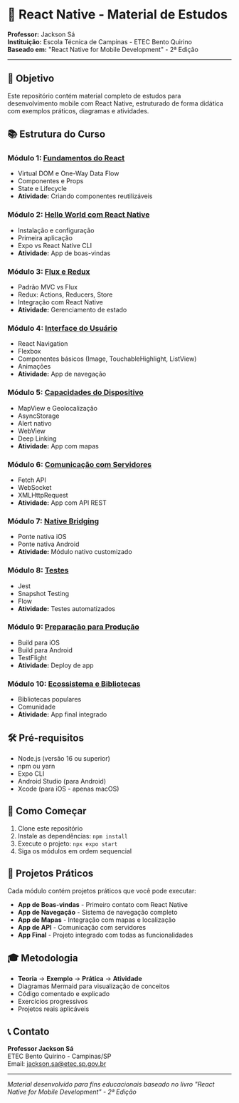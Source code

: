 # 📱 React Native - Material de Estudos

**Professor:** Jackson Sá  
**Instituição:** Escola Técnica de Campinas - ETEC Bento Quirino  
**Baseado em:** "React Native for Mobile Development" - 2ª Edição

---

## 🎯 Objetivo

Este repositório contém material completo de estudos para desenvolvimento mobile com React Native, estruturado de forma didática com exemplos práticos, diagramas e atividades.

## 📚 Estrutura do Curso

### Módulo 1: [Fundamentos do React](./modulo-01-fundamentos-react/README.md)

- Virtual DOM e One-Way Data Flow
- Componentes e Props
- State e Lifecycle
- **Atividade:** Criando componentes reutilizáveis

### Módulo 2: [Hello World com React Native](./modulo-02-hello-world/README.md)

- Instalação e configuração
- Primeira aplicação
- Expo vs React Native CLI
- **Atividade:** App de boas-vindas

### Módulo 3: [Flux e Redux](./modulo-03-flux-redux/README.md)

- Padrão MVC vs Flux
- Redux: Actions, Reducers, Store
- Integração com React Native
- **Atividade:** Gerenciamento de estado

### Módulo 4: [Interface do Usuário](./modulo-04-interface-usuario/README.md)

- React Navigation
- Flexbox
- Componentes básicos (Image, TouchableHighlight, ListView)
- Animações
- **Atividade:** App de navegação

### Módulo 5: [Capacidades do Dispositivo](./modulo-05-capacidades-dispositivo/README.md)

- MapView e Geolocalização
- AsyncStorage
- Alert nativo
- WebView
- Deep Linking
- **Atividade:** App com mapas

### Módulo 6: [Comunicação com Servidores](./modulo-06-comunicacao-servidores/README.md)

- Fetch API
- WebSocket
- XMLHttpRequest
- **Atividade:** App com API REST

### Módulo 7: [Native Bridging](./modulo-07-native-bridging/README.md)

- Ponte nativa iOS
- Ponte nativa Android
- **Atividade:** Módulo nativo customizado

### Módulo 8: [Testes](./modulo-08-testes/README.md)

- Jest
- Snapshot Testing
- Flow
- **Atividade:** Testes automatizados

### Módulo 9: [Preparação para Produção](./modulo-09-producao/README.md)

- Build para iOS
- Build para Android
- TestFlight
- **Atividade:** Deploy de app

### Módulo 10: [Ecossistema e Bibliotecas](./modulo-10-ecossistema/README.md)

- Bibliotecas populares
- Comunidade
- **Atividade:** App final integrado

## 🛠️ Pré-requisitos

- Node.js (versão 16 ou superior)
- npm ou yarn
- Expo CLI
- Android Studio (para Android)
- Xcode (para iOS - apenas macOS)

## 🚀 Como Começar

1. Clone este repositório
2. Instale as dependências: `npm install`
3. Execute o projeto: `npx expo start`
4. Siga os módulos em ordem sequencial

## 📱 Projetos Práticos

Cada módulo contém projetos práticos que você pode executar:

- **App de Boas-vindas** - Primeiro contato com React Native
- **App de Navegação** - Sistema de navegação completo
- **App de Mapas** - Integração com mapas e localização
- **App de API** - Comunicação com servidores
- **App Final** - Projeto integrado com todas as funcionalidades

## 🎓 Metodologia

- **Teoria** → **Exemplo** → **Prática** → **Atividade**
- Diagramas Mermaid para visualização de conceitos
- Código comentado e explicado
- Exercícios progressivos
- Projetos reais aplicáveis

## 📞 Contato

**Professor Jackson Sá**  
ETEC Bento Quirino - Campinas/SP  
Email: jackson.sa@etec.sp.gov.br

---

_Material desenvolvido para fins educacionais baseado no livro "React Native for Mobile Development" - 2ª Edição_
